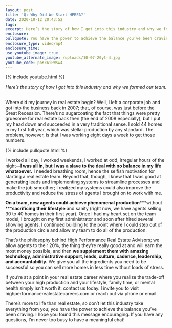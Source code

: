 ```yaml
---
layout: post
title: 'Q: Why Did We Start HPREA?'
date: 2020-10-12 20:43:52
tags:
excerpt: Here’s the story of how I got into this industry and why we formed our team.
enclosure:
pullquote: You have the power to achieve the balance you’ve been craving.
enclosure_type: video/mp4
enclosure_time:
use_youtube_image: true
youtube_alternate_image: /uploads/10-07-20yt-4.jpg
youtube_code: poKk6iFWsw4
---
```


{% include youtube.html %}

<center><em>Here’s the story of how I got into this industry and why we formed our team.</em></center>
&nbsp;

Where did my journey in real estate begin? Well, I left a corporate job and got into the business back in 2007; that, of course, was just before the Great Recession. There’s no sugarcoating the fact that things were pretty gruesome for real estate back then (the end of 2008 especially), but I put my head down and succeeded in a very traditional sense. I sold 44 homes in my first full year, which was stellar production by any standard. The problem, however, is that I was working eight days a week to get those numbers.&nbsp;

{% include pullquote.html %}

I worked all day, I worked weekends, I worked at odd, irregular hours of the night—**I was all in, but I was a slave to the deal with no balance in my life whatsoever.** I needed breathing room, hence the selfish motivation for starting a real estate team. Beyond that, though, I knew that I was good at generating leads and implementing systems to streamline processes and make the job smoother; I realized my systems could also improve the productivity and reduce the stress of agents I brought on to work with me.&nbsp;

**On a team, new agents could achieve phenomenal production*****without *****sacrificing their lifestyle** and sanity (right now, we have agents selling 30 to 40 homes in their first year). Once I had my heart set on the team model, I brought on my first administrator and soon after hired several showing agents. I continued building to the point where I could step out of the production circle and allow my team to do all of the production.&nbsp;

That’s the philosophy behind High Performance Real Estate Advisors; we allow agents to their 20%, the thing they’re really good at and will earn the most money possible, and then **we supplement them with amazing technology, administrative support, leads, culture, cadence, leadership, and accountability.** We give you all the ingredients you need to be successful so you can sell more homes in less time without loads of stress.&nbsp;

If you’re at a point in your real estate career where you realize the trade-off between your high production and your lifestyle, family time, or mental health simply isn’t worth it, contact us today. I invite you to visit highperformancerealestatecareers.com or reach out via phone or email.&nbsp;

There’s more to life than real estate, so don’t let this industry take everything from you; you have the power to achieve the balance you’ve been craving. I hope you found this message encouraging. If you have any questions, I’m never too busy to have a meaningful chat\!